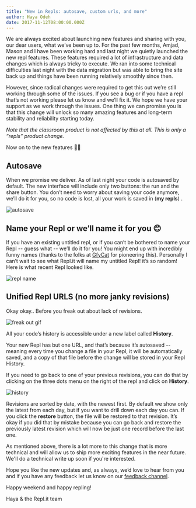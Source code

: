 ```yaml
---
title: "New in Repls: autosave, custom urls, and more"
author: Haya Odeh
date: 2017-11-12T08:00:00.000Z
---
```


We are always excited about launching new features and sharing with you, our
dear users, what we’ve been up to. For the past few months, Amjad, Mason and I
have been working hard and last night we quietly launched the new repl
features. These features required a lot of infrastructure and data changes which
is always tricky to execute. We ran into some technical difficulties last night
with the data migration but was able to bring the site back up and things have
been running relatively smoothly since then.

However, since radical changes were required to get this out we’re still working
through some of the issues. If you see a bug or if you have a repl that’s not
working please let us know and we’ll fix it. We hope we have your support as we
work through the issues. One thing we can promise you is that this change will
unlock so many amazing features and long-term stability and reliability starting
today.

*Note that the classroom product is not affected by this at all. This is only a
 “repls” product change.*

Now on to the new features 🥁🥁

## Autosave

When we promise we deliver. As of last night your code is autosaved by
default. The new interface will include only two buttons: the run and the share
button. You don’t need to worry about saving your code anymore, we’ll do it for
you, so no code is lost, all your work is saved in (**my repls**) .

![autosave](/public/images/blog/autosave.png)


## Name your Repl or we’ll name it for you 😊

If you have an existing untitled repl, or if you can’t be bothered to name your
Repl -- guess what -- we’ll do it for you! You might end up with incredibly
funny names (thanks to the folks at
[GfyCat](https://medium.com/@Gfycat/naming-conventions-97960fc40179) for
pioneering this). Personally I can’t wait to see what Repl.it will name my
untitled Repl! it’s so random! Here is what recent Repl looked like.

![repl name](/public/images/blog/repl_name.png)

## Unified Repl URLS (no more janky revisions)

Okay okay.. Before you freak out about lack of revisions.

![freak out gif](https://media.giphy.com/media/13xHqoOQOdFu5a/giphy.gif)

All your code’s history is accessible under a new label called **History**.

Your new Repl has but one URL, and that’s because it’s autosaved -- meaning
every time you change a file in your Repl, it will be automatically saved, and a
copy of that file before the change will be stored in your Repl History.

If you need to go back to one of your previous revisions, you can do that by
clicking on the three dots menu on the right of the repl and click on
**History**.

![history](/public/images/blog/history.gif?123)

Revisions are sorted by date, with the newest first. By default we show only the
latest from each day, but if you want to drill down each day you can. If you
click the **restore** button, the file will be restored to that revision. It’s
okay if you did that by mistake because you can go back and restore the
previously latest revision which will now be just one record before the last
one.

As mentioned above, there is a lot more to this change that is more technical and
will allow us to ship more exciting features in the near future. We'll do a
technical write up soon if you're interested.

Hope you like the new updates and, as always, we’d love to hear from you and if
you have any feedback let us know on our [feedback channel](https://repl.it/feedback).

Happy weekend and happy repling!

Haya & the Repl.it team
